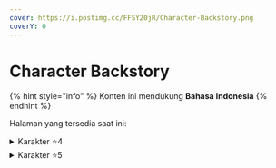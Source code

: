 ```yaml
---
cover: https://i.postimg.cc/FFSY20jR/Character-Backstory.png
coverY: 0
---
```


# Character Backstory

{% hint style="info" %}
Konten ini mendukung **Bahasa Indonesia**
{% endhint %}

Halaman yang tersedia saat ini:

<details>

<summary>Karakter <span data-gb-custom-inline data-tag="emoji" data-code="2b50">⭐</span>4</summary>

* [aalto.md](aalto.md "mention")
* [baizhi.md](baizhi.md "mention")
* [chixia.md](chixia.md "mention")
* [danjin.md](danjin.md "mention")
* [lumi.md](lumi.md "mention")
* [mortefi.md](mortefi.md "mention")
* [sanhua.md](sanhua.md "mention")
* [yangyang.md](yangyang.md "mention")
* [youhu.md](youhu.md "mention")
* [yuanwu.md](yuanwu.md "mention")

</details>

<details>

<summary>Karakter <span data-gb-custom-inline data-tag="emoji" data-code="2b50">⭐</span>5</summary>

* [brant.md](brant.md "mention")
* [calcharo.md](calcharo.md "mention")
* [camellya.md](camellya.md "mention")
* [cantarella.md](cantarella.md "mention")
* [carlotta.md](carlotta.md "mention")
* [Broken link](broken-reference "mention")(TBA)
* [changli.md](changli.md "mention")
* [ciaccona.md](ciaccona.md "mention")
* [encore.md](encore.md "mention")
* [jianxin.md](jianxin.md "mention")
* [jinhsi.md](jinhsi.md "mention")
* [jiyan.md](jiyan.md "mention")
* [lingyang.md](lingyang.md "mention")

- [Broken link](broken-reference "mention") (TBA)
- [phoebe.md](phoebe.md "mention")
- [phrolova.md](phrolova.md "mention")(TBA)
- [roccia.md](roccia.md "mention")
- [rover.md](rover.md "mention")
- [the-shorekeeper.md](the-shorekeeper.md "mention")
- [verina.md](verina.md "mention")
- [yinlin.md](yinlin.md "mention")
- [zani.md](zani.md "mention")
- [zezhi.md](zezhi.md "mention")

</details>
